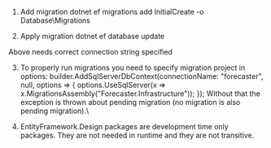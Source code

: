 ﻿1. Add migration 
dotnet ef migrations add InitialCreate -o Database\Migrations

2. Apply migration
dotnet ef database update

Above needs correct connection string specified

3. To properly run migrations you need to specify migration project in options:
	  builder.AddSqlServerDbContext<WeatherForecastDbContext>(connectionName: "forecaster", null, options =>
            {
                options.UseSqlServer(x => x.MigrationsAssembly("Forecaster.Infrastructure"));
            });
    Without that the exception is thrown about pending migration (no migration is also pending migration).\

4. EntityFramework.Design packages are development time only packages. They are not needed in runtime and they are not transitive.